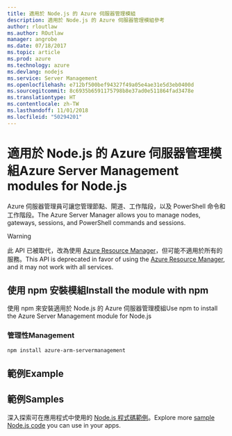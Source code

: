 ```yaml
---
title: 適用於 Node.js 的 Azure 伺服器管理模組
description: 適用於 Node.js 的 Azure 伺服器管理模組參考
author: rloutlaw
ms.author: ROutlaw
manager: angrobe
ms.date: 07/18/2017
ms.topic: article
ms.prod: azure
ms.technology: azure
ms.devlang: nodejs
ms.service: Server Management
ms.openlocfilehash: e712bf500bef94327f49a05e4ae31e5d3eb0400d
ms.sourcegitcommit: 8c6935b6591175798b8e37ad0e511864fad3478e
ms.translationtype: HT
ms.contentlocale: zh-TW
ms.lasthandoff: 11/01/2018
ms.locfileid: "50294201"
---
```

# <a name="azure-server-management-modules-for-nodejs"></a><span data-ttu-id="57782-103">適用於 Node.js 的 Azure 伺服器管理模組</span><span class="sxs-lookup"><span data-stu-id="57782-103">Azure Server Management modules for Node.js</span></span>

<span data-ttu-id="57782-104">Azure 伺服器管理員可讓您管理節點、閘道、工作階段，以及 PowerShell 命令和工作階段。</span><span class="sxs-lookup"><span data-stu-id="57782-104">The Azure Server Manager allows you to manage nodes, gateways, sessions, and PowerShell commands and sessions.</span></span>

> [!WARNING]
> <span data-ttu-id="57782-105">此 API 已被取代，改為使用 [Azure Resource Manager](/javascript/api/overview/azure/resources)，但可能不適用於所有的服務。</span><span class="sxs-lookup"><span data-stu-id="57782-105">This API is deprecated in favor of using the [Azure Resource Manager](/javascript/api/overview/azure/resources), and it may not work with all services.</span></span>

## <a name="install-the-module-with-npm"></a><span data-ttu-id="57782-106">使用 npm 安裝模組</span><span class="sxs-lookup"><span data-stu-id="57782-106">Install the module with npm</span></span>

<span data-ttu-id="57782-107">使用 npm 來安裝適用於 Node.js 的 Azure 伺服器管理模組</span><span class="sxs-lookup"><span data-stu-id="57782-107">Use npm to install the Azure Server Management module for Node.js</span></span>

### <a name="management"></a><span data-ttu-id="57782-108">管理性</span><span class="sxs-lookup"><span data-stu-id="57782-108">Management</span></span>

```bash
npm install azure-arm-servermanagement
```

## <a name="example"></a><span data-ttu-id="57782-109">範例</span><span class="sxs-lookup"><span data-stu-id="57782-109">Example</span></span>

## <a name="samples"></a><span data-ttu-id="57782-110">範例</span><span class="sxs-lookup"><span data-stu-id="57782-110">Samples</span></span>

<span data-ttu-id="57782-111">深入探索可在應用程式中使用的 [Node.js 程式碼範例](https://azure.microsoft.com/resources/samples/?platform=nodejs)。</span><span class="sxs-lookup"><span data-stu-id="57782-111">Explore more [sample Node.js code](https://azure.microsoft.com/resources/samples/?platform=nodejs) you can use in your apps.</span></span>